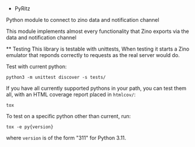 * PyRitz

Python module to connect to zino data and notification channel

This module implements almost every functionality that Zino exports via the data and notification channel 



** Testing
This library is testable with unittests,
When testing it starts a Zino emulator that reponds correctly to requests as the real server would do.

Test with current python:

```python3 -m unittest discover -s tests/```

If you have all currently supported pythons in your path, you can test them
all, with an HTML coverage report placed in `htmlcov/`:

```tox```

To test on a specific python other than current, run:

```tox -e py{version}```

where `version` is of the form "311" for Python 3.11.
